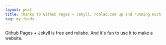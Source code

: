 ```yaml
---
layout: post
title: Thanks to Github Pages + Jekyll, roblao.com up and running much more reliably
tag: my-feeds
---
```


Github Pages + Jekyll is free and reliabe. And it's fun to use it to make a website.
